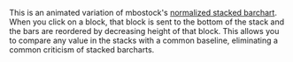 This is an animated variation of mbostock's [normalized stacked barchart](https://gist.github.com/mbostock/3886394). When you click on a block, that block is sent to the bottom of the stack and the bars are reordered by decreasing height of that block. This allows you to compare any value in the stacks with a common baseline, eliminating a common criticism of stacked barcharts.